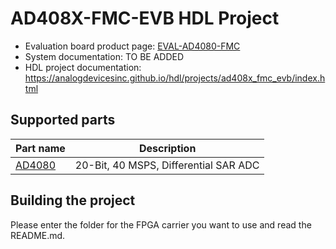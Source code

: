 # AD408X-FMC-EVB HDL Project

- Evaluation board product page: [EVAL-AD4080-FMC](https://www.analog.com/eval-ad4080-fmc)
- System documentation: TO BE ADDED
- HDL project documentation: https://analogdevicesinc.github.io/hdl/projects/ad408x_fmc_evb/index.html

## Supported parts

| Part name                                     | Description                                                        |
|-----------------------------------------------|--------------------------------------------------------------------|
| [AD4080](https://www.analog.com/ad4080)       | 20-Bit, 40 MSPS, Differential SAR ADC                              |

## Building the project

Please enter the folder for the FPGA carrier you want to use and read the README.md.